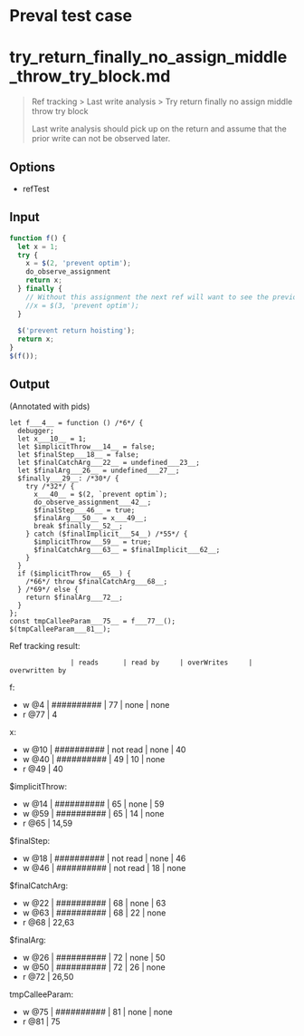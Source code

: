 # Preval test case

# try_return_finally_no_assign_middle_throw_try_block.md

> Ref tracking > Last write analysis > Try return finally no assign middle throw try block
>
> Last write analysis should pick up on the return and assume that the prior write can not be observed later.

## Options

- refTest

## Input

`````js filename=intro
function f() {
  let x = 1;
  try {
    x = $(2, 'prevent optim');
    do_observe_assignment
    return x;
  } finally {
    // Without this assignment the next ref will want to see the previous assignment
    //x = $(3, 'prevent optim');
  }
  
  $('prevent return hoisting');
  return x;
}
$(f());
`````

## Output

(Annotated with pids)

`````filename=intro
let f___4__ = function () /*6*/ {
  debugger;
  let x___10__ = 1;
  let $implicitThrow___14__ = false;
  let $finalStep___18__ = false;
  let $finalCatchArg___22__ = undefined___23__;
  let $finalArg___26__ = undefined___27__;
  $finally___29__: /*30*/ {
    try /*32*/ {
      x___40__ = $(2, `prevent optim`);
      do_observe_assignment___42__;
      $finalStep___46__ = true;
      $finalArg___50__ = x___49__;
      break $finally___52__;
    } catch ($finalImplicit___54__) /*55*/ {
      $implicitThrow___59__ = true;
      $finalCatchArg___63__ = $finalImplicit___62__;
    }
  }
  if ($implicitThrow___65__) {
    /*66*/ throw $finalCatchArg___68__;
  } /*69*/ else {
    return $finalArg___72__;
  }
};
const tmpCalleeParam___75__ = f___77__();
$(tmpCalleeParam___81__);
`````

Ref tracking result:

                   | reads      | read by     | overWrites     | overwritten by
f:
  - w @4       | ########## | 77          | none           | none
  - r @77      | 4

x:
  - w @10      | ########## | not read    | none           | 40
  - w @40      | ########## | 49          | 10             | none
  - r @49      | 40

$implicitThrow:
  - w @14          | ########## | 65          | none           | 59
  - w @59          | ########## | 65          | 14             | none
  - r @65          | 14,59

$finalStep:
  - w @18          | ########## | not read    | none           | 46
  - w @46          | ########## | not read    | 18             | none

$finalCatchArg:
  - w @22          | ########## | 68          | none           | 63
  - w @63          | ########## | 68          | 22             | none
  - r @68          | 22,63

$finalArg:
  - w @26          | ########## | 72          | none           | 50
  - w @50          | ########## | 72          | 26             | none
  - r @72          | 26,50

tmpCalleeParam:
  - w @75          | ########## | 81          | none           | none
  - r @81          | 75
